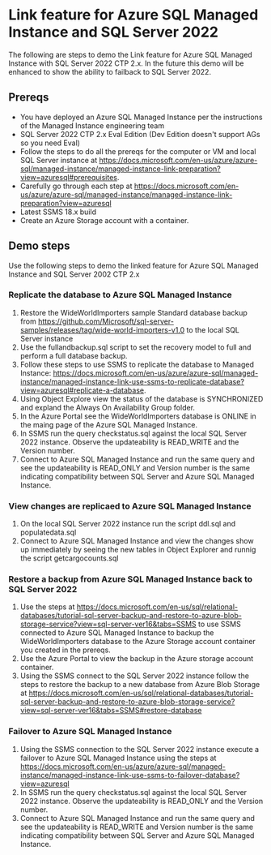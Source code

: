 # Link feature for Azure SQL Managed Instance and SQL Server 2022

The following are steps to demo the Link feature for Azure SQL Managed Instance with SQL Server 2022 CTP 2.x. In the future this demo will be enhanced to show the ability to failback to SQL Server 2022.

## Prereqs

- You have deployed an Azure SQL Managed Instance per the instructions of the Managed Instance engineering team
- SQL Server 2022 CTP 2.x Eval Edition (Dev Edition doesn't support AGs so you need Eval)
- Follow the steps to do all the prereqs for the computer or VM and local SQL Server instance at https://docs.microsoft.com/en-us/azure/azure-sql/managed-instance/managed-instance-link-preparation?view=azuresql#prerequisites.
- Carefully go through each step at https://docs.microsoft.com/en-us/azure/azure-sql/managed-instance/managed-instance-link-preparation?view=azuresql
- Latest SSMS 18.x build
- Create an Azure Storage account with a container.

## Demo steps

Use the following steps to demo the linked feature for Azure SQL Managed Instance and SQL Server 2002 CTP 2.x

### Replicate the database to Azure SQL Managed Instance

1. Restore the WideWorldImporters sample Standard database backup from https://github.com/Microsoft/sql-server-samples/releases/tag/wide-world-importers-v1.0 to the local SQL Server instance
2. Use the fullandbackup.sql script to set the recovery model to full and perform a full database backup.
3. Follow these steps to use SSMS to replicate the database to Managed Instance: https://docs.microsoft.com/en-us/azure/azure-sql/managed-instance/managed-instance-link-use-ssms-to-replicate-database?view=azuresql#replicate-a-database.
4. Using Object Explore view the status of the database is SYNCHRONIZED and expland the Always On Availability Group folder.
5. In the Azure Portal see the WideWorldImporters database is ONLINE in the maing page of the Azure SQL Managed Instance.
6. In SSMS run the query checkstatus.sql against the local SQL Server 2022 instance. Observe the updateability is READ_WRITE and the Version number.
7. Connect to Azure SQL Managed Instance and run the same query and see the updateability is READ_ONLY and Version number is the same indicating compatibility between SQL Server and Azure SQL Managed Instance.

### View changes are replicaed to Azure SQL Managed Instance

1. On the local SQL Server 2022 instance run the script ddl.sql and populatedata.sql
2. Connect to Azure SQL Managed Instance and view the changes show up immediately by seeing the new tables in Object Explorer and runnig the script getcargocounts.sql

### Restore a backup from Azure SQL Managed Instance back to SQL Server 2022

1. Use the steps at https://docs.microsoft.com/en-us/sql/relational-databases/tutorial-sql-server-backup-and-restore-to-azure-blob-storage-service?view=sql-server-ver16&tabs=SSMS to use SSMS connected to Azure SQL Managed Instance to backup the WideWorldImporters database to the Azure Storage account container you created in the prereqs.
2. Use the Azure Portal to view the backup in the Azure storage account container.
3. Using the SSMS connect to the SQL Server 2022 instance follow the steps to restore the backup to a new database from Azure Blob Storage at https://docs.microsoft.com/en-us/sql/relational-databases/tutorial-sql-server-backup-and-restore-to-azure-blob-storage-service?view=sql-server-ver16&tabs=SSMS#restore-database

### Failover to Azure SQL Managed Instance

1. Using the SSMS connection to the SQL Server 2022 instance execute a failover to Azure SQL Managed Instance using the steps at https://docs.microsoft.com/en-us/azure/azure-sql/managed-instance/managed-instance-link-use-ssms-to-failover-database?view=azuresql
2. In SSMS run the query checkstatus.sql against the local SQL Server 2022 instance. Observe the updateability is READ_ONLY and the Version number.
3. Connect to Azure SQL Managed Instance and run the same query and see the updateability is READ_WRITE and Version number is the same indicating compatibility between SQL Server and Azure SQL Managed Instance.
